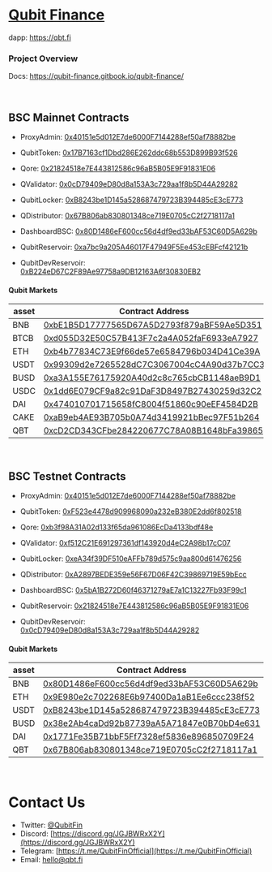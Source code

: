 # [Qubit Finance](https://qbt.fi)
dapp: https://qbt.fi

### Project Overview
Docs: https://qubit-finance.gitbook.io/qubit-finance/

<br />

## BSC Mainnet Contracts
- ProxyAdmin: [0x40151e5d012E7de6000F7144288ef50af78882be](https://bscscan.com/address/0x40151e5d012E7de6000F7144288ef50af78882be)
- QubitToken: [0x17B7163cf1Dbd286E262ddc68b553D899B93f526](https://bscscan.com/address/0x17B7163cf1Dbd286E262ddc68b553D899B93f526)
- Qore: [0x21824518e7E443812586c96aB5B05E9F91831E06](https://bscscan.com/address/0x21824518e7E443812586c96aB5B05E9F91831E06)
- QValidator: [0x0cD79409eD80d8a153A3c729aa1f8b5D44A29282](https://bscscan.com/address/0x0cD79409eD80d8a153A3c729aa1f8b5D44A29282)

- QubitLocker: [0xB8243be1D145a528687479723B394485cE3cE773](https://bscscan.com/address/0xB8243be1D145a528687479723B394485cE3cE773)
- QDistributor: [0x67B806ab830801348ce719E0705cC2f2718117a1](https://bscscan.com/address/0x67B806ab830801348ce719E0705cC2f2718117a1)
- DashboardBSC: [0x80D1486eF600cc56d4df9ed33bAF53C60D5A629b](https://bscscan.com/address/0x80D1486eF600cc56d4df9ed33bAF53C60D5A629b)
- QubitReservoir: [0xa7bc9a205A46017F47949F5Ee453cEBFcf42121b](https://bscscan.com/address/0xa7bc9a205A46017F47949F5Ee453cEBFcf42121b)
- QubitDevReservoir: [0xB224eD67C2F89Ae97758a9DB12163A6f30830EB2](https://bscscan.com/address/0xB224eD67C2F89Ae97758a9DB12163A6f30830EB2)

#### Qubit Markets 
| asset |     Contract Address |
|------|--------------|
| BNB | [0xbE1B5D17777565D67A5D2793f879aBF59Ae5D351](https://bscscan.com/address/0xbE1B5D17777565D67A5D2793f879aBF59Ae5D351)|
| BTCB | [0xd055D32E50C57B413F7c2a4A052faF6933eA7927](https://bscscan.com/address/0xd055D32E50C57B413F7c2a4A052faF6933eA7927)|
| ETH | [0xb4b77834C73E9f66de57e6584796b034D41Ce39A](https://bscscan.com/address/0xb4b77834C73E9f66de57e6584796b034D41Ce39A)|
| USDT | [0x99309d2e7265528dC7C3067004cC4A90d37b7CC3](https://bscscan.com/address/0x99309d2e7265528dC7C3067004cC4A90d37b7CC3)|
| BUSD | [0xa3A155E76175920A40d2c8c765cbCB1148aeB9D1](https://bscscan.com/address/0xa3A155E76175920A40d2c8c765cbCB1148aeB9D1)|
| USDC | [0x1dd6E079CF9a82c91DaF3D8497B27430259d32C2](https://bscscan.com/address/0x1dd6E079CF9a82c91DaF3D8497B27430259d32C2)|
| DAI | [0x474010701715658fC8004f51860c90eEF4584D2B](https://bscscan.com/address/0x474010701715658fC8004f51860c90eEF4584D2B)|
| CAKE | [0xaB9eb4AE93B705b0A74d3419921bBec97F51b264](https://bscscan.com/address/0xaB9eb4AE93B705b0A74d3419921bBec97F51b264)|
| QBT | [0xcD2CD343CFbe284220677C78A08B1648bFa39865](https://bscscan.com/address/0xcD2CD343CFbe284220677C78A08B1648bFa39865)|

<br />

## BSC Testnet Contracts
- ProxyAdmin: [0x40151e5d012E7de6000F7144288ef50af78882be](https://testnet.bscscan.com/address/0x40151e5d012E7de6000F7144288ef50af78882be)
- QubitToken: [0xF523e4478d909968090a232eB380E2dd6f802518](https://testnet.bscscan.com/address/0xF523e4478d909968090a232eB380E2dd6f802518)
- Qore: [0xb3f98A31A02d133f65da961086EcDa4133bdf48e](https://testnet.bscscan.com/address/0xb3f98A31A02d133f65da961086EcDa4133bdf48e)
- QValidator: [0xf512C21E691297361df143920d4eC2A98b17cC07](https://testnet.bscscan.com/address/0xf512C21E691297361df143920d4eC2A98b17cC07)

- QubitLocker: [0xeA34f39DF510eAFFb789d575c9aa800d61476256](https://testnet.bscscan.com/address/0xeA34f39DF510eAFFb789d575c9aa800d61476256)
- QDistributor: [0xA2897BEDE359e56F67D06F42C39869719E59bEcc](https://testnet.bscscan.com/address/0xA2897BEDE359e56F67D06F42C39869719E59bEcc)
- DashboardBSC: [0x5bA1B272D60f46371279aE7a1C13227Fb93F99c1](https://testnet.bscscan.com/address/0x5bA1B272D60f46371279aE7a1C13227Fb93F99c1)
- QubitReservoir: [0x21824518e7E443812586c96aB5B05E9F91831E06](https://testnet.bscscan.com/address/0x21824518e7E443812586c96aB5B05E9F91831E06)
- QubitDevReservoir: [0x0cD79409eD80d8a153A3c729aa1f8b5D44A29282](https://testnet.bscscan.com/address/0x0cD79409eD80d8a153A3c729aa1f8b5D44A29282)



#### Qubit Markets 
| asset |     Contract Address |
|------|--------------|
| BNB | [0x80D1486eF600cc56d4df9ed33bAF53C60D5A629b](https://testnet.bscscan.com/address/0x80D1486eF600cc56d4df9ed33bAF53C60D5A629b)|
| ETH | [0x9E980e2c702268E6b97400Da1aB1Ee6ccc238f52](https://testnet.bscscan.com/address/0x9E980e2c702268E6b97400Da1aB1Ee6ccc238f52)|
| USDT | [0xB8243be1D145a528687479723B394485cE3cE773](https://testnet.bscscan.com/address/0xB8243be1D145a528687479723B394485cE3cE773)|
| BUSD | [0x38e2Ab4caDd92b87739aA5A71847e0B70bD4e631](https://testnet.bscscan.com/address/0x38e2Ab4caDd92b87739aA5A71847e0B70bD4e631)|
| DAI | [0x1771Fe35B71bbF5Ff7328ef5836e896850709F24](https://testnet.bscscan.com/address/0x1771Fe35B71bbF5Ff7328ef5836e896850709F24)|
| QBT | [0x67B806ab830801348ce719E0705cC2f2718117a1](https://testnet.bscscan.com/address/0x67B806ab830801348ce719E0705cC2f2718117a1)|

<br />

# Contact Us
- Twitter: [@QubitFin](https://twitter.com/QubitFin)
- Discord: [https://discord.gg/JGJBWRxX2Y](https://discord.gg/JGJBWRxX2Y)
- Telegram: [https://t.me/QubitFinOfficial](https://t.me/QubitFinOfficial)
- Email: [hello@qbt.fi](mailto:hello@qbt.fi)
